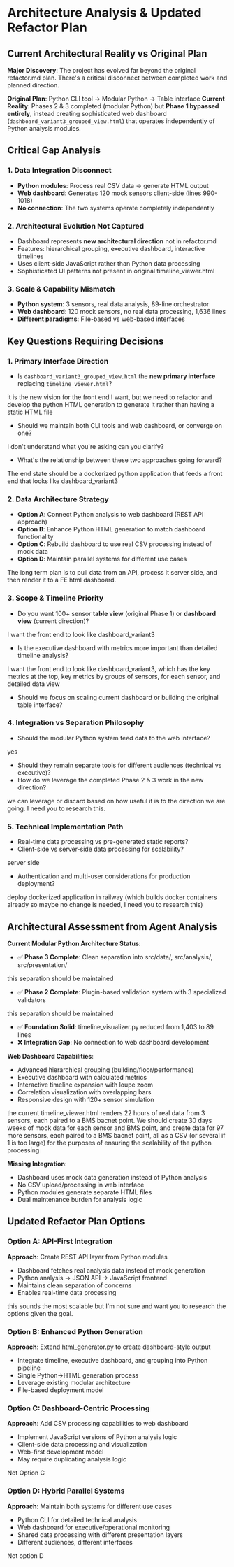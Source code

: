 # Architecture Analysis & Updated Refactor Plan

## Current Architectural Reality vs Original Plan

**Major Discovery**: The project has evolved far beyond the original refactor.md plan. There's a critical disconnect between completed work and planned direction.

**Original Plan**: Python CLI tool → Modular Python → Table interface
**Current Reality**: Phases 2 & 3 completed (modular Python) but **Phase 1 bypassed entirely**, instead creating sophisticated web dashboard (`dashboard_variant3_grouped_view.html`) that operates independently of Python analysis modules.

## Critical Gap Analysis

### 1. Data Integration Disconnect
- **Python modules**: Process real CSV data → generate HTML output
- **Web dashboard**: Generates 120 mock sensors client-side (lines 990-1018)
- **No connection**: The two systems operate completely independently

### 2. Architectural Evolution Not Captured
- Dashboard represents **new architectural direction** not in refactor.md
- Features: hierarchical grouping, executive dashboard, interactive timelines
- Uses client-side JavaScript rather than Python data processing
- Sophisticated UI patterns not present in original timeline_viewer.html

### 3. Scale & Capability Mismatch
- **Python system**: 3 sensors, real data analysis, 89-line orchestrator
- **Web dashboard**: 120 mock sensors, no real data processing, 1,636 lines
- **Different paradigms**: File-based vs web-based interfaces

## Key Questions Requiring Decisions

### 1. Primary Interface Direction
- Is `dashboard_variant3_grouped_view.html` the **new primary interface** replacing `timeline_viewer.html`?

it is the new vision for the front end I want, but we need to refactor and develop the python HTML generation to generate it rather than having a static HTML file

- Should we maintain both CLI tools and web dashboard, or converge on one?

I don't understand what you're asking can you clarify?

- What's the relationship between these two approaches going forward?

The end state should be a dockerized python application that feeds a front end that looks like dashboard_variant3

### 2. Data Architecture Strategy
- **Option A**: Connect Python analysis to web dashboard (REST API approach)
- **Option B**: Enhance Python HTML generation to match dashboard functionality
- **Option C**: Rebuild dashboard to use real CSV processing instead of mock data
- **Option D**: Maintain parallel systems for different use cases

The long term plan is to pull data from an API, process it server side, and then render it to a FE html dashboard.

### 3. Scope & Timeline Priority
- Do you want 100+ sensor **table view** (original Phase 1) or **dashboard view** (current direction)?

I want the front end to look like dashboard_variant3

- Is the executive dashboard with metrics more important than detailed timeline analysis?

I want the front end to look like dashboard_variant3, which has the key metrics at the top, key metrics by groups of sensors, for each sensor, and detailed data view

- Should we focus on scaling current dashboard or building the original table interface?

### 4. Integration vs Separation Philosophy
- Should the modular Python system feed data to the web interface?

yes

- Should they remain separate tools for different audiences (technical vs executive)?
- How do we leverage the completed Phase 2 & 3 work in the new direction?

we can leverage or discard based on how useful it is to the direction we are going. I need you to research this.

### 5. Technical Implementation Path
- Real-time data processing vs pre-generated static reports?
- Client-side vs server-side data processing for scalability?

server side

- Authentication and multi-user considerations for production deployment?

deploy dockerized application in railway (which builds docker containers already so maybe no change is needed, I need you to research this)

## Architectural Assessment from Agent Analysis

**Current Modular Python Architecture Status**:
- ✅ **Phase 3 Complete**: Clean separation into src/data/, src/analysis/, src/presentation/

this separation should be maintained

- ✅ **Phase 2 Complete**: Plugin-based validation system with 3 specialized validators

this separation should be maintained

- ✅ **Foundation Solid**: timeline_visualizer.py reduced from 1,403 to 89 lines
- ❌ **Integration Gap**: No connection to web dashboard development

**Web Dashboard Capabilities**:
- Advanced hierarchical grouping (building/floor/performance)
- Executive dashboard with calculated metrics
- Interactive timeline expansion with loupe zoom
- Correlation visualization with overlapping bars
- Responsive design with 120+ sensor simulation

the current timeline_viewer.html renders 22 hours of real data from 3 sensors, each paired to a BMS bacnet point. We should create 30 days weeks of mock data for each sensor and BMS point, and create data for 97 more sensors, each paired to a BMS bacnet point, all as a CSV (or several if 1 is too large) for the purposes of ensuring the scalability of the python processing

**Missing Integration**:
- Dashboard uses mock data generation instead of Python analysis
- No CSV upload/processing in web interface
- Python modules generate separate HTML files
- Dual maintenance burden for analysis logic

## Updated Refactor Plan Options

### Option A: API-First Integration
**Approach**: Create REST API layer from Python modules
- Dashboard fetches real analysis data instead of mock generation
- Python analysis → JSON API → JavaScript frontend
- Maintains clean separation of concerns
- Enables real-time data processing

this sounds the most scalable but I'm not sure and want you to research the options given the goal.

### Option B: Enhanced Python Generation
**Approach**: Extend html_generator.py to create dashboard-style output
- Integrate timeline, executive dashboard, and grouping into Python pipeline
- Single Python→HTML generation process
- Leverage existing modular architecture
- File-based deployment model

### Option C: Dashboard-Centric Processing
**Approach**: Add CSV processing capabilities to web dashboard
- Implement JavaScript versions of Python analysis logic
- Client-side data processing and visualization
- Web-first development model
- May require duplicating analysis logic

Not Option C

### Option D: Hybrid Parallel Systems
**Approach**: Maintain both systems for different use cases
- Python CLI for detailed technical analysis
- Web dashboard for executive/operational monitoring
- Shared data processing with different presentation layers
- Different audiences, different interfaces

Not option D
